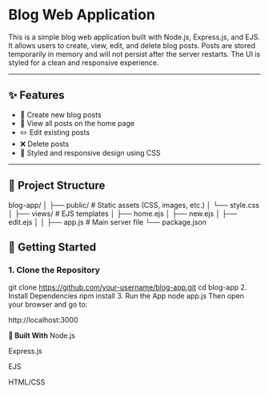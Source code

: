 # Blog Web Application

This is a simple blog web application built with Node.js, Express.js, and EJS. It allows users to create, view, edit, and delete blog posts. Posts are stored temporarily in memory and will not persist after the server restarts. The UI is styled for a clean and responsive experience.

---

## ✨ Features

- 📝 Create new blog posts  
- 📃 View all posts on the home page  
- ✏️ Edit existing posts  
- ❌ Delete posts  
- 🎨 Styled and responsive design using CSS  

---

## 📂 Project Structure

blog-app/
│
├── public/ # Static assets (CSS, images, etc.)
│ └── style.css
│
├── views/ # EJS templates
│ ├── home.ejs
│ ├── new.ejs
│ ├── edit.ejs
│ 
│
├── app.js # Main server file
└── package.json


## 🚀 Getting Started

### 1. Clone the Repository

git clone https://github.com/your-username/blog-app.git
cd blog-app
2. Install Dependencies
npm install
3. Run the App
node app.js
Then open your browser and go to:

http://localhost:3000


**🔧 Built With**
Node.js

Express.js

EJS

HTML/CSS
